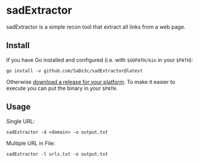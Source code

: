 # sadExtractor
sadExtractor is a simple recon tool that extract all links from a web page. 


## Install

If you have Go installed and configured (i.e. with `$GOPATH/bin` in your `$PATH`):

```
go install -v github.com/SaDs3c/sadExtractor@latest
```

Otherwise [download a release for your platform](https://github.com/SaDs3c/sadExtractor/releases).
To make it easier to execute you can put the binary in your `$PATH`.

## Usage

Single URL: 
```
sadExtractor -d <domain> -o output.txt
```

Multiple URL in File:
```
sadExtractor -l urls.txt -o output.txt
```
